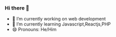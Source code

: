 ### Hi there 👋

<!--
**Pranavbhatt09/Pranavbhatt09** is a ✨ _special_ ✨ repository because its `README.md` (this file) appears on your GitHub profile.

Here are some ideas to get you started:


- 👯 I’m looking to collaborate on ...
- 🤔 I’m looking for help with ...
- 💬 Ask me about ...
- 📫 How to reach me: ...

- ⚡ Fun fact: ...
-->

- 🔭 I’m currently working on web development
- 🌱 I’m currently learning Javascript,Reactjs,PHP
- 😄 Pronouns: He/Him
